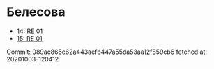 # Белесова
- [14: RE 01](14.md)
- [15: RE 01](15.md)

Commit: 089ac865c62a443aefb447a55da53aa12f859cb6
 fetched at: 20201003-120412
